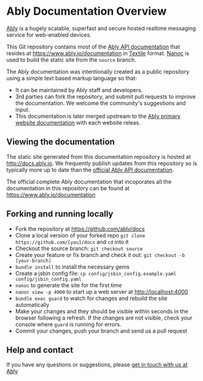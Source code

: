 Ably Documentation Overview
===========================

[Ably](https://www.ably.io) is a hugely scalable, superfast and secure hosted realtime messaging service for web-enabled devices.

This Git repository contains most of the [Ably API documentation](https://www.ably.io/documentation) that resides at <https://www.ably.io/documentation> in [Textile](redcloth.org/textile) format.  [Nanoc](http://nanoc.stoneship.org/) is used to build the static site from the `source` branch.

The Ably documentation was intentionally created as a public repository using a simple text based markup language so that:

* It can be maintained by Ably staff and developers.
* 3rd parties can fork the repository, and submit pull requests to improve the documentation.  We welcome the community's suggestions and input.
* This documentation is later merged upstream to the [Ably primary website documentation](https://www.ably.io/documentation) with each website releas.

Viewing the documentation
------

The static site generated from this documentation repository is hosted at <http://docs.ably.io>.  We frequently publish updates from this repository so is typically more up to date than the [official Ably API documentation](https://www.ably.io/documentation).

The official complete Ably documentation that incoporates all the documentation in this repository can be found at <https://www.ably.io/documentation>

Forking and running locally
------

* Fork the repository at https://github.com/ably/docs
* Clone a local version of your forked repo `git clone https://github.com/[you]/docs` and `cd` into it
* Checkout the source branch: `git checkout source`
* Create your feature or fix branch and check it out: `git checkout -b [your-branch]`
* `bundle install` to install the necessary gems
* Create a jsbin config file: `cp config/jsbin_config.example.yaml config/jsbin_config.yaml`
* `nanoc` to generate the site for the first time
* `nanoc view -p 4000` to start up a web server at <http://localhost:4000>
* `bundle exec guard` to watch for changes and rebuild the site automatically
* Make your changes and they should be visible within seconds in the browser following a refresh.  If the changes are not visible, check your console where `guard` is running for errors.
* Commit your changes, push your branch and send us a pull request

Help and contact
----

If you have any questions or suggestions, please [get in touch with us at Ably](https://www.ably.io/contact)
